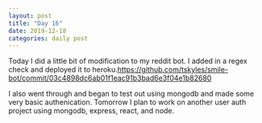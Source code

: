 ```yaml
---
layout: post
title: "Day 16"
date: 2019-12-18
categories: daily post
---
```


Today I did a little bit of modification to my reddit bot. I added in a regex check and deployed it to heroku.https://github.com/tskyles/smile-bot/commit/03c4898dc6ab01f1eac91b3bad6e3f04e1b82680

 I also went through and began to test out using mongodb and made some very basic authenication. Tomorrow I plan to work on another user auth project using mongodb, express, react, and node.